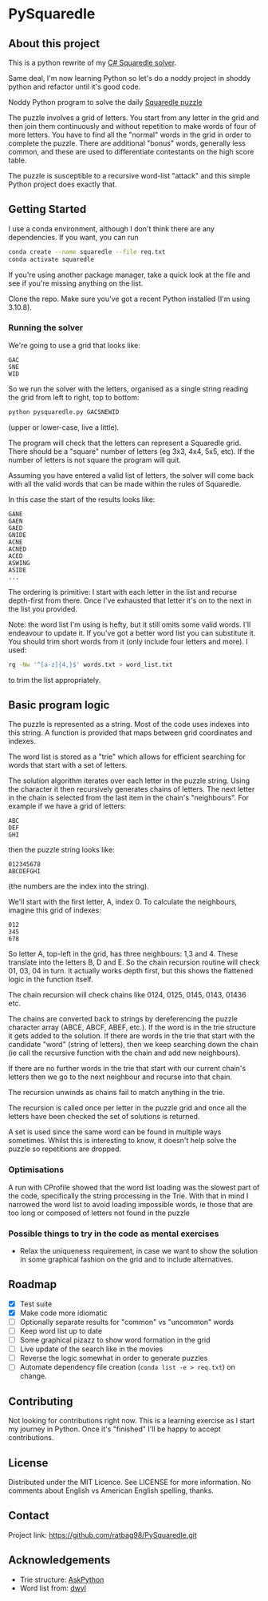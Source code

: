 # PySquaredle

## About this project

This is a python rewrite of my [C# Squaredle solver](https://github.com/ratbag98/SquaredleSolver.git).

Same deal, I'm now learning Python so let's do a noddy project in shoddy python and refactor until it's good code.

Noddy Python program to solve the daily [Squaredle puzzle](https://squaredle.app/)

The puzzle involves a grid of letters. You start from any letter in the grid and then join them continuously and without repetition to make words of four of more letters. You have to find all the "normal" words in the grid in order to complete the puzzle. There are additional "bonus" words, generally less common, and these are used to differentiate contestants on the high score table.

The puzzle is susceptible to a recursive word-list "attack" and this simple Python project does exactly that.

## Getting Started

I use a conda environment, although I don't think there are any dependencies. If you want, you can run

```bash
conda create --name squaredle --file req.txt
conda activate squaredle
```

If you're using another package manager, take a quick look at the file and see if you're missing anything on the list.

Clone the repo. Make sure you've got a recent Python installed (I'm using 3.10.8).

### Running the solver

We're going to use a grid that looks like:

```text
GAC
SNE
WID
```

So we run the solver with the letters, organised as a single string reading the grid from left to right, top to bottom:

```bash
python pysquaredle.py GACSNEWID
```

(upper or lower-case, live a little).

The program will check that the letters can represent a Squaredle grid. There should be a "square" number of letters (eg 3x3, 4x4, 5x5, etc). If the number of letters is not square the program will quit.

Assuming you have entered a valid list of letters, the solver will come back with all the valid words that can be made within the rules of Squaredle.

In this case the start of the results looks like:

```text
GANE
GAEN
GAED
GNIDE
ACNE
ACNED
ACED
ASWING
ASIDE
...
```

The ordering is primitive: I start with each letter in the list and recurse depth-first from there. Once I've exhausted that letter it's on to the next in the list you provided.

Note: the word list I'm using is hefty, but it still omits some valid words. I'll endeavour to update it. If you've got a better word list you can substitute it. You should trim short words from it (only include four letters and more). I used:

```bash
rg -Nw '^[a-z]{4,}$' words.txt > word_list.txt
```

to trim the list appropriately.

## Basic program logic

The puzzle is represented as a string. Most of the code uses indexes into this string. A function is provided that maps between grid coordinates and indexes.

The word list is stored as a "trie" which allows for efficient searching for words that start with a set of letters.

The solution algorithm iterates over each letter in the puzzle string. Using the character it then recursively generates chains of letters. The next letter in the chain is selected from the last item in the chain's "neighbours". For example if we have a grid of letters:

```text
ABC
DEF
GHI
```

then the puzzle string looks like:

```text
012345678
ABCDEFGHI
```

(the numbers are the index into the string).

We'll start with the first letter, A, index 0\. To calculate the neighbours, imagine this grid of indexes:

```text
012
345
678
```

So letter A, top-left in the grid, has three neighbours: 1,3 and 4\. These translate into the letters B, D and E. So the chain recursion routine will check 01, 03, 04 in turn. It actually works depth first, but this shows the flattened logic in the function itself.

The chain recursion will check chains like 0124, 0125, 0145, 0143, 01436 etc.

The chains are converted back to strings by dereferencing the puzzle character array (ABCE, ABCF, ABEF, etc.). If the word is in the trie structure it gets added to the solution. If there are words in the trie that start with the candidate "word" (string of letters), then we keep searching down the chain (ie call the recursive function with the chain and add new neighbours).

If there are no further words in the trie that start with our current chain's letters then we go to the next neighbour and recurse into that chain.

The recursion unwinds as chains fail to match anything in the trie.

The recursion is called once per letter in the puzzle grid and once all the letters have been checked the set of solutions is returned.

A set is used since the same word can be found in multiple ways sometimes. Whilst this is interesting to know, it doesn't help solve the puzzle so repetitions are dropped.

### Optimisations

A run with CProfile showed that the word list loading was the slowest part of the code, specifically the string processing in the Trie. With that in mind I narrowed the word list to avoid loading impossible words, ie those that are too long or composed of letters not found in the puzzle

### Possible things to try in the code as mental exercises

- Relax the uniqueness requirement, in case we want to show the solution in some graphical fashion on the grid and to include alternatives.

## Roadmap

- [x] Test suite
- [x] Make code more idiomatic
- [ ] Optionally separate results for "common" vs "uncommon" words
- [ ] Keep word list up to date
- [ ] Some graphical pizazz to show word formation in the grid
- [ ] Live update of the search like in the movies
- [ ] Reverse the logic somewhat in order to generate puzzles
- [ ] Automate dependency file creation (`conda list -e > req.txt`) on change.

## Contributing

Not looking for contributions right now. This is a learning exercise as I start my journey in Python. Once it's "finished" I'll be happy to accept contributions.

## License

Distributed under the MIT Licence. See LICENSE for more information. No comments about English vs American English spelling, thanks.

## Contact

Project link: <https://github.com/ratbag98/PySquaredle.git>

## Acknowledgements

- Trie structure: [AskPython](https://www.askpython.com/python/examples/trie-data-structure)
- Word list from: [dwyl](https://github.com/dwyl/english-words.git)
